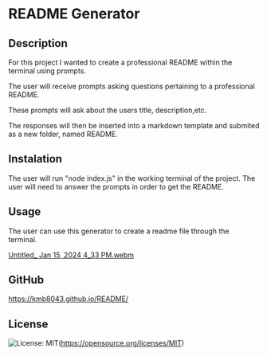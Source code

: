 # README Generator #

## Description ##

For this project I wanted to create a professional README within the terminal using prompts. 

The user will receive prompts asking questions pertaining to a professional README. 

These prompts will ask about the users title, description,etc.

The responses will then be inserted into a markdown template and submited as a new folder, named README. 

## Instalation ##

The user will run "node index.js" in the working terminal of the project. The user will need to answer the prompts in order to get the README. 

## Usage ##

The user can use this generator to create a readme file through the terminal.

[Untitled_ Jan 15, 2024 4_33 PM.webm](https://github.com/kmb8043/README/assets/147110705/e046e8f4-6fe6-4f5f-9373-ecea7dd0f3c2)

## GitHub ##

https://kmb8043.github.io/README/


## License ##

![License: MIT](https://img.shields.io/badge/License-MIT-yellow.svg)(https://opensource.org/licenses/MIT)

